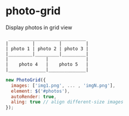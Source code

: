 # photo-grid
Display photos in grid view

```
 _____________________________
|         |         |         |
| photo 1 | photo 2 | photo 3 |
|_________|_________|_________|
|              |              |
|    photo 4   |    photo 5   |
|______________|______________|

```
```javascript
new PhotoGrid({
  images: ['img1.png', ... , 'imgN.png'],
  element: $('#photos'),
  autoRender: true,
  aling: true // align different-size images
});
```
